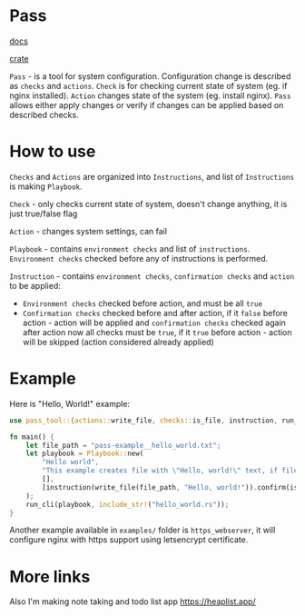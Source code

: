 # Pass

[docs](https://docs.rs/pass_tool)

[crate](https://crates.io/crates/pass_tool)

`Pass` - is a tool for system configuration. Configuration change is described as `checks` and `actions`. `Check` is for checking current state of system (eg. if nginx installed). `Action` changes state of the system (eg. install nginx). `Pass` allows either apply changes or verify if changes can be applied based on described checks.

# How to use

`Checks` and `Actions` are organized into `Instructions`, and list of `Instructions` is making `Playbook`.

`Check` - only checks current state of system, doesn't change anything, it is just true/false flag

`Action` - changes system settings, can fail

`Playbook` - contains `environment checks` and list of `instructions`. `Environment checks` checked before any of instructions is performed.

`Instruction` - contains `environment checks`, `confirmation checks` and `action` to be applied:

- `Environment checks` checked before action, and must be all `true`
- `Confirmation checks` checked before and after action, if it `false` before action - action will be applied and `confirmation checks` checked again after action now all checks must be `true`, if it `true` before action - action will be skipped (action considered already applied)

# Example

Here is "Hello, World!" example:

```rust
use pass_tool::{actions::write_file, checks::is_file, instruction, run_cli, Playbook};

fn main() {
    let file_path = "pass-example__hello_world.txt";
    let playbook = Playbook::new(
        "Hello world",
        "This example creates file with \"Hello, world!\" text, if file already exists it will do nothing",
        [],
        [instruction(write_file(file_path, "Hello, world!")).confirm(is_file(file_path))],
    );
    run_cli(playbook, include_str!("hello_world.rs"));
}
```

Another example available in `examples/` folder is `https_webserver`, it will configure nginx with https support using letsencrypt certificate.

# More links

Also I'm making note taking and todo list app https://heaplist.app/